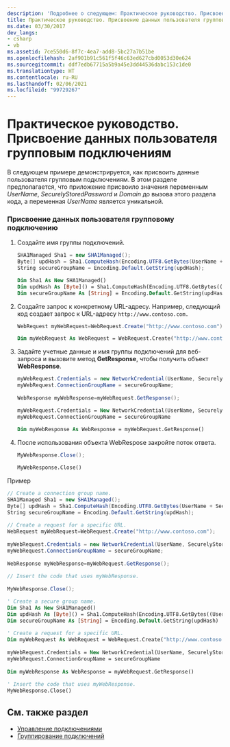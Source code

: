 ```yaml
---
description: 'Подробнее о следующем: Практическое руководство. Присвоение данных пользователя групповым подключениям'
title: Практическое руководство. Присвоение данных пользователя групповым подключениям
ms.date: 03/30/2017
dev_langs:
- csharp
- vb
ms.assetid: 7ce550d6-8f7c-4ea7-add8-5bc27a7b51be
ms.openlocfilehash: 2af901b91c561f5f46c63ed627cbd0053d30e624
ms.sourcegitcommit: ddf7edb67715a5b9a45e3dd44536dabc153c1de0
ms.translationtype: HT
ms.contentlocale: ru-RU
ms.lasthandoff: 02/06/2021
ms.locfileid: "99729267"
---
```

# <a name="how-to-assign-user-information-to-group-connections"></a>Практическое руководство. Присвоение данных пользователя групповым подключениям

 В следующем примере демонстрируется, как присвоить данные пользователя групповым подключениям. В этом разделе предполагается, что приложение присвоило значения переменным *UserName*, *SecurelyStoredPassword* и *Domain* до вызова этого раздела кода, а переменная *UserName* является уникальной.  
  
### <a name="to-assign-user-information-to-a-group-connection"></a>Присвоение данных пользователя групповому подключению  
  
1. Создайте имя группы подключений.  
  
    ```csharp  
    SHA1Managed Sha1 = new SHA1Managed();  
    Byte[] updHash = Sha1.ComputeHash(Encoding.UTF8.GetBytes(UserName + SecurelyStoredPassword + Domain));  
    String secureGroupName = Encoding.Default.GetString(updHash);  
    ```  
  
    ```vb  
    Dim Sha1 As New SHA1Managed()  
    Dim updHash As [Byte]() = Sha1.ComputeHash(Encoding.UTF8.GetBytes((UserName + SecurelyStoredPassword + Domain)))  
    Dim secureGroupName As [String] = Encoding.Default.GetString(updHash)  
    ```  
  
2. Создайте запрос к конкретному URL-адресу. Например, следующий код создает запрос к URL-адресу `http://www.contoso.com.`  
  
    ```csharp  
    WebRequest myWebRequest=WebRequest.Create("http://www.contoso.com");  
    ```  
  
    ```vb  
    Dim myWebRequest As WebRequest = WebRequest.Create("http://www.contoso.com")  
    ```  
  
3. Задайте учетные данные и имя группы подключений для веб-запроса и вызовите метод **GetResponse**, чтобы получить объект **WebResponse**.  
  
    ```csharp  
    myWebRequest.Credentials = new NetworkCredential(UserName, SecurelyStoredPassword, Domain);
    myWebRequest.ConnectionGroupName = secureGroupName;  
  
    WebResponse myWebResponse=myWebRequest.GetResponse();  
    ```  
  
    ```vb  
    myWebRequest.Credentials = New NetworkCredential(UserName, SecurelyStoredPassword, Domain)  
    myWebRequest.ConnectionGroupName = secureGroupName  
  
    Dim myWebResponse As WebResponse = myWebRequest.GetResponse()  
    ```  
  
4. После использования объекта WebRespose закройте поток ответа.  
  
    ```csharp  
    MyWebResponse.Close();  
    ```  
  
    ```vb  
    MyWebResponse.Close()  
    ```  
  
 Пример  
  
```csharp  
// Create a connection group name.  
SHA1Managed Sha1 = new SHA1Managed();  
Byte[] updHash = Sha1.ComputeHash(Encoding.UTF8.GetBytes(UserName + SecurelyStoredPassword + Domain));  
String secureGroupName = Encoding.Default.GetString(updHash);  
  
// Create a request for a specific URL.  
WebRequest myWebRequest=WebRequest.Create("http://www.contoso.com");  
  
myWebRequest.Credentials = new NetworkCredential(UserName, SecurelyStoredPassword, Domain);
myWebRequest.ConnectionGroupName = secureGroupName;  
  
WebResponse myWebResponse=myWebRequest.GetResponse();  
  
// Insert the code that uses myWebResponse.  
  
MyWebResponse.Close();  
```  
  
```vb  
' Create a secure group name.  
Dim Sha1 As New SHA1Managed()  
Dim updHash As [Byte]() = Sha1.ComputeHash(Encoding.UTF8.GetBytes((UserName + SecurelyStoredPassword + Domain)))  
Dim secureGroupName As [String] = Encoding.Default.GetString(updHash)  
  
' Create a request for a specific URL.  
Dim myWebRequest As WebRequest = WebRequest.Create("http://www.contoso.com")  
  
myWebRequest.Credentials = New NetworkCredential(UserName, SecurelyStoredPassword, Domain)  
myWebRequest.ConnectionGroupName = secureGroupName  
  
Dim myWebResponse As WebResponse = myWebRequest.GetResponse()  
  
' Insert the code that uses myWebResponse.  
MyWebResponse.Close()  
```  
  
## <a name="see-also"></a>См. также раздел

- [Управление подключениями](managing-connections.md)
- [Группирование подключений](connection-grouping.md)

